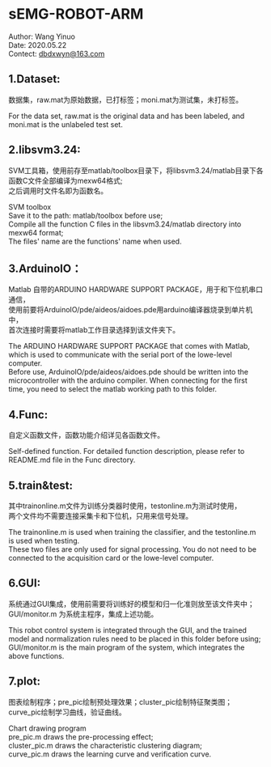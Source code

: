 # sEMG-ROBOT-ARM
Author: Wang Yinuo\
Date: 2020.05.22\
Contect: dbdxwyn@163.com

## 1.Dataset:
数据集，raw.mat为原始数据，已打标签；moni.mat为测试集，未打标签。

For the data set, raw.mat is the original data and has been labeled, and moni.mat is the unlabeled test set.


## 2.libsvm3.24:
SVM工具箱，使用前存至matlab/toolbox目录下，将libsvm3.24/matlab目录下各函数C文件全部编译为mexw64格式;\
之后调用时文件名即为函数名。

SVM toolbox\
Save it to the path: matlab/toolbox before use;\
Compile all the function C files in the libsvm3.24/matlab directory into mexw64 format;\
The files' name are the functions' name when used.

## 3.ArduinoIO：
Matlab 自带的ARDUINO HARDWARE SUPPORT PACKAGE，用于和下位机串口通信，\
使用前要将ArduinoIO/pde/aideos/aidoes.pde用arduino编译器烧录到单片机中，\
首次连接时需要将matlab工作目录选择到该文件夹下。

The ARDUINO HARDWARE SUPPORT PACKAGE that comes with Matlab, which is used to communicate with the serial port of the lowe-level computer.\
Before use, ArduinoIO/pde/aideos/aidoes.pde should be written into the microcontroller with the arduino compiler.
When connecting for the first time, you need to select the matlab working path to this folder.

## 4.Func:
自定义函数文件，函数功能介绍详见各函数文件。

Self-defined function. For detailed function description, please refer to README.md file in the Func directory.

## 5.train&test:
其中trainonline.m文件为训练分类器时使用，testonline.m为测试时使用，\
两个文件均不需要连接采集卡和下位机，只用来信号处理。

The trainonline.m is used when training the classifier, and the testonline.m is used when testing.\
These two files are only used for signal processing. You do not need to be connected to the acquisition card or the lowe-level computer.

## 6.GUI:
系统通过GUI集成，使用前需要将训练好的模型和归一化准则放至该文件夹中；\
GUI/monitor.m 为系统主程序，集成上述功能。

This robot control system is integrated through the GUI, and the trained model and normalization rules need to be placed in this folder before using;\
GUI/monitor.m is the main program of the system, which integrates the above functions.

## 7.plot:
图表绘制程序；pre_pic绘制预处理效果；cluster_pic绘制特征聚类图；curve_pic绘制学习曲线，验证曲线。

Chart drawing program\
pre_pic.m draws the pre-processing effect; \
cluster_pic.m draws the characteristic clustering diagram; \
curve_pic.m draws the learning curve and verification curve.




